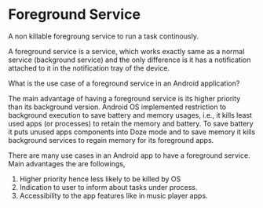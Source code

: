 # Foreground Service
 A non killable foregroung service to run a task continously. 
 
 A foreground service is a service, which works exactly same as a normal service (background service) and the only difference is it has a notification attached to it in the notification tray of the device.
 
What is the use case of a foreground service in an Android application?

The main advantage of having a foreground service is its higher priority than its background version. Android OS implemented restriction to background execution to save battery and memory usages, i.e., it kills least used apps (or processes) to retain the memory and battery.
To save battery it puts unused apps components into Doze mode and to save memory it kills background services to regain memory for its foreground apps.

There are many use cases in an Android app to have a foreground service. Main advantages the are followings,
1.	Higher priority hence less likely to be killed by OS
2.	Indication to user to inform about tasks under process.
3.	Accessibility to the app features like in music player apps.


